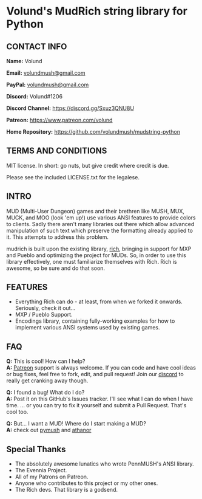 # Volund's MudRich string library for Python

## CONTACT INFO
**Name:** Volund

**Email:** volundmush@gmail.com

**PayPal:** volundmush@gmail.com

**Discord:** Volund#1206

**Discord Channel:** https://discord.gg/Sxuz3QNU8U

**Patreon:** https://www.patreon.com/volund

**Home Repository:** https://github.com/volundmush/mudstring-python

## TERMS AND CONDITIONS

MIT license. In short: go nuts, but give credit where credit is due.

Please see the included LICENSE.txt for the legalese.

## INTRO
MUD (Multi-User Dungeon) games and their brethren like MUSH, MUX, MUCK, and MOO (look 'em up!) use various ANSI features to provide colors to clients. Sadly there aren't many libraries out there which allow advanced manipulation of such text which preserve the formatting already applied to it. This attempts to address this problem.

mudrich is built upon the existing library, [rich](https://github.com/willmcgugan/rich), bringing in support for MXP and Pueblo and optimizing the project for MUDs. So, in order to use this library effectively, one must familiarize themselves with Rich. Rich is awesome, so be sure and do that soon.

## FEATURES
  * Everything Rich can do - at least, from when we forked it onwards. Seriously, check it out...
  * MXP / Pueblo Support.
  * Encodings library, containing fully-working examples for how to implement various ANSI systems used by existing games.
  

## FAQ 
  __Q:__ This is cool! How can I help?  
  __A:__ [Patreon](https://www.patreon.com/volund) support is always welcome. If you can code and have cool ideas or bug fixes, feel free to fork, edit, and pull request! Join our [discord](https://discord.gg/Sxuz3QNU8U) to really get cranking away though.

  __Q:__ I found a bug! What do I do?  
  __A:__ Post it on this GitHub's Issues tracker. I'll see what I can do when I have time. ... or you can try to fix it yourself and submit a Pull Request. That's cool too.

  __Q:__ But... I want a MUD! Where do I start making a MUD?  
  __A:__ check out [pymush](https://github.com/volundmush/pymush) and [athanor](https://github.com/volundmush/athanor)

## Special Thanks
  * The absolutely awesome lunatics who wrote PennMUSH's ANSI library.
  * The Evennia Project.
  * All of my Patrons on Patreon.
  * Anyone who contributes to this project or my other ones.
  * The Rich devs. That library is a godsend.
